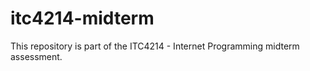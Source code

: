 # itc4214-midterm
This repository is part of the ITC4214 - Internet Programming midterm assessment.
